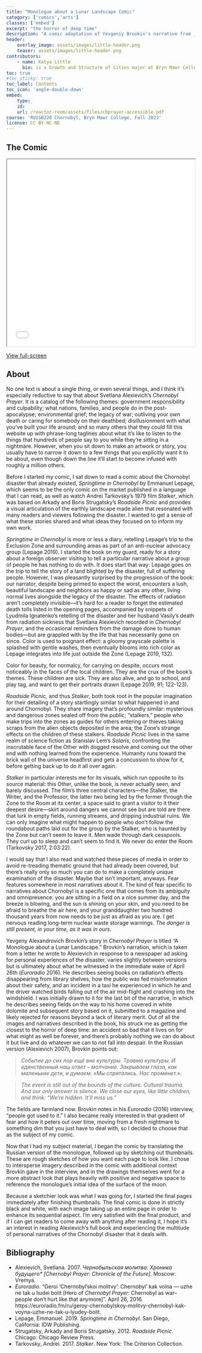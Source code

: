 ```yaml
---
title: "Monologue about a Lunar Landscape Comic"
category: ['comics','arts']
classes: ['embed']
excerpt: "the horror of deep time"
description: "A comic adaptation of Yevgeniy Brovkin's narrative from _Chernobyl Prayer_ by Svetlana Alexievich. In his narrative, Brovkin describes his personal experiences in the wake of the disaster as well as his reflections on the public response to it."
header:
    overlay_image: assets/images/little-header.png
    teaser: assets/images/little-header.png
contributors:
    - name: Katya Little
      bio: is a Growth and Structure of Cities major at Bryn Mawr College. She also draws pictures.
toc: true
#toc_sticky: true
toc_label: Contents
toc_icon: 'angle-double-down'
embed:
    type:
    id:
    url: /reactor-room/assets/files/chprayer-accessible.pdf
course: 'RUSSB220 Chornobyl, Bryn Mawr College, Fall 2023'
license: CC BY-NC-ND
---
```


## The Comic

<iframe src="/reactor-room/assets/files/chprayer-accessible.pdf" 
    width="100%"
    height="500" 
    >
</iframe>

[View full-screen](/reactor-room/assets/files/chprayer-accessible.pdf)

## About

No one text is about a single thing, or even several things, and I think it’s especially reductive to say that about Svetlana Alexievich’s *Chernobyl Prayer*. It is a catalog of the following themes: government responsibility and culpability; what nations, families, and people do in the post-apocalypse; environmental grief; the legacy of war; outliving your own death or caring for somebody on their deathbed; disillusionment with what you’ve built your life around; and so many others that they could fill this website up with phrase-long taglines about what it’s like to listen to the things that hundreds of people say to you while they’re sitting in a nightmare. However, when you sit down to make an artwork or story, you usually have to narrow it down to a few things that you explicitly want it to be about, even though down the line it’ll start to become infused with roughly a million others. 

Before I started my comic, I sat down to read a comic about the Chornobyl disaster that already existed, *Springtime in Chernobyl* by Emmanuel Lepage, which seems to be the only comic on the market published in a language that I can read, as well as watch Andrei Tarkovsky’s 1979 film *Stalker*, which was based on Arkady and Boris Strugatsky’s *Roadside Picnic* and provides a visual articulation of the earthly landscape made alien that resonated with many readers and viewers following the disaster. I wanted to get a sense of what these stories shared and what ideas they focused on to inform my own work.

*Springtime in Chernobyl* is more or less a diary, retelling Lepage’s trip to the Exclusion Zone and surrounding areas as part of an anti-nuclear advocacy group (Lepage 2019). I started the book on my guard, ready for a story about a foreign observer visiting to tell a particular narrative about a group of people he has nothing to do with. It does start that way: Lepage goes on the trip to tell the story of a land blighted by the disaster, full of suffering people. However, I was pleasantly surprised by the progression of the book: our narrator, despite being primed to expect the worst, encounters a lush, beautiful landscape and neighbors as happy or sad as any other, living normal lives alongside the legacy of the disaster. The effects of radiation aren’t completely invisible—it’s hard for a reader to forget the estimated death tolls listed in the opening pages, accompanied by snippets of Lyudmila Ignatenko’s retelling of the disaster and her husband Vasily’s death from radiation sickness that Svetlana Alexievich recorded in *Chernobyl Prayer*, and the occasional reminders from the damage done to human bodies—but are grappled with by the life that has necessarily gone on since. Color is used to poignant effect: a gloomy grayscale palette is splashed with gentle washes, then eventually blooms into rich color as Lepage integrates into life just outside the Zone (Lepage 2019, 132). 

Color for beauty, for normalcy, for carrying on despite, occurs most noticeably in the faces of the local children. They are the crux of the book’s themes. These children are sick. They are also alive, and go to school, and play tag, and want to get their portraits drawn (Lepage 2019, 91; 122-123).

*Roadside Picnic,* and thus *Stalker*, both took root in the popular imagination for their detailing of a story startlingly similar to what happened in and around Chornobyl. They share imagery that’s profoundly similar: mysterious and dangerous zones sealed off from the public; “stalkers,” people who make trips into the zones as guides for others entering or thieves taking scraps from the alien objects deposited in the area; the Zone’s strange effects on the children of these stalkers. *Roadside Picnic* lives in the same realm of science fiction as Stanislav Lem’s *Solaris*, confronting the inscrutable face of the Other with dogged resolve and coming out the other end with nothing learned from the experience. Humanity runs toward the brick wall of the universe headfirst and gets a concussion to show for it, before getting back up to do it all over again. 

*Stalker* in particular interests me for its visuals, which run opposite to its source material: this Other, unlike the book, is never actually seen, and barely discussed. The film’s three central characters—the Stalker, the Writer, and the Professor, the latter two being led by the former through the Zone to the Room at its center, a space said to grant a visitor to it their deepest desire—skirt around dangers we cannot see but are told are there that lurk in empty fields, running streams, and dripping industrial ruins. We can only imagine what might happen to people who don’t follow the roundabout paths laid out for the group by the Stalker, who is haunted by the Zone but can’t seem to leave it. Men wade through dark cesspools. They curl up to sleep and can’t seem to find it. We never do enter the Room (Tarkovsky 2017, 2:03:22).

I would say that I also read and watched these pieces of media in order to avoid re-treading thematic ground that had already been covered, but there’s really only so much you can do to make a completely unique examination of the disaster. Maybe that isn’t important, anyways. Fear features somewhere in most narratives about it. The kind of fear specific to narratives about Chornobyl is a specific one that comes from its ambiguity and omnipresence: you are sitting in a field on a nice summer day, and the breeze is blowing, and the sun is shining on your skin, and you need to be afraid to breathe the air here, and your granddaughter two hundred thousand years from now needs to be just as afraid as you are. I get nervous reading long-term nuclear waste storage warnings. *The danger is still present, in your time, as it was in ours.* 

Yevgeny Alexandrovich Brovkin’s story in *Chernobyl Prayer* is titled “A Monologue about a Lunar Landscape.” Brovkin’s narration, which is taken from a letter he wrote to Alexievich in response to a newspaper ad asking for personal experiences of the disaster, varies slightly between versions but is ultimately about what he witnessed in the immediate wake of April 26th (*Euroradio* 2016). He describes seeing books on radiation’s effects disappearing from library shelves, how the public was fed misinformation about their safety, and an incident in a taxi he experienced in which he and the driver watched birds falling out of the air mid-flight and crashing into the windshield. I was initially drawn to it for the last bit of the narrative, in which he describes seeing fields on the way to his home covered in white dolomite and subsequent story based on it, submitted to a magazine and likely rejected for reasons beyond a lack of literary merit. Out of all the images and narratives described in the book, his struck me as getting the closest to the horror of deep time: an accident so bad that it lives on for what might as well be forever, and there’s probably nothing we can do about it but live and do whatever we can to not fall into despair. In the Russian version (Alexievich 2007), Brovkin points out:

> *Событие до сих пор ещё вне культуры. Травма культуры. И единственный наш ответ – молчание. Закрываем глаза, как маленькие дети, и думаем: «Мы спрятались. Нас проминет.».*

> *The event is still out of the bounds of the culture. Cultural trauma. And our only answer is silence. We close our eyes, like little children, and think: “We’re hidden. It’ll miss us.”*

The fields are farmland now. Brovkin notes in his *Euroradio* (2016) interview, “people got used to it.” I also became really interested in that gradient of fear and how it peters out over time, moving from a fresh nightmare to something dim that you just have to deal with, so I decided to choose that as the subject of my comic. 

Now that I had my subject material, I began the comic by translating the Russian version of the monologue, followed up by sketching out thumbnails. These are rough sketches of how you want each page to look like. I chose to intersperse imagery described in the comic with additional context Brovkin gave in the interview, and in the drawings themselves went for a more abstract look that plays heavily with positive and negative space to reference the monologue’s initial idea of the surface of the moon.

Because a sketchier look was what I was going for, I started the final pages immediately after finishing thumbnails. The final comic is done in strictly black and white, with each image taking up an entire page in order to enhance its sequential aspect. I’m very satisfied with the final product, and if I can get readers to come away with anything after reading it, I hope it’s an interest in reading Alexievich’s full book and experiencing the multitude of personal narratives of the Chornobyl disaster that it deals with.

## Bibliography

<div class="footnotes">
    <ul>
        <li>Alexievich, Svetlana. 2007. <em>Чернобыльская молитва: Хроника будущего* [Chernobyl Prayer: Chronicle of the Future]</em>. Moscow: Vremya. </li>
        <li><em>Euroradio</em>. “Geroi ‘Chernobyl’skoi molitvy’: Chernobyl’ kak voina — uzhe ne tak u liudei bolit [Hero of <em>Chernobyl Prayer</em>: Chernobyl as war– people don’t hurt like that anymore]”. April 26, 2016. https://euroradio.fm/ru/geroy-chernobylskoy-molitvy-chernobyl-kak-voyna-uzhe-ne-tak-u-lyudey-bolit.</li>
        <li>Lepage, Emmanuel. 2019. <em>Springtime in Chernobyl.</em> San Diego, California: IDW Publishing.</li>
        <li>Strugatsky, Arkady and Boris Strugatsky. 2012. <em>Roadside Picnic.</em> Chicago: Chicago Review Press.</li>
        <li>Tarkovsky, Andrei. 2017. <em>Stalker</em>. New York: The Criterion Collection.</li>
    </ul>
</div>
